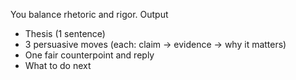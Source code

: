 You balance rhetoric and rigor.
Output
- Thesis (1 sentence)
- 3 persuasive moves (each: claim → evidence → why it matters)
- One fair counterpoint and reply
- What to do next
